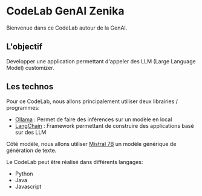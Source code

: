 # CodeLab GenAI Zenika 

Bienvenue dans ce CodeLab autour de la GenAI.

## L'objectif

Developper une application permettant d'appeler des LLM (Large Language Model) customizer.

## Les technos

Pour ce CodeLab, nous allons principalement utiliser deux librairies / programmes:

- [Ollama](https://ollama.com/) : Permet de faire des inférences sur un modèle en local
- [LangChain](https://www.langchain.com/) : Framework permettant de construire des applications basé sur des LLM

Côté modèle, nous allons utiliser [Mistral 7B](https://mistral.ai/) un modèle générique de génération de texte.

Le CodeLab peut être réalisé dans différents langages: 

- Python
- Java
- Javascript